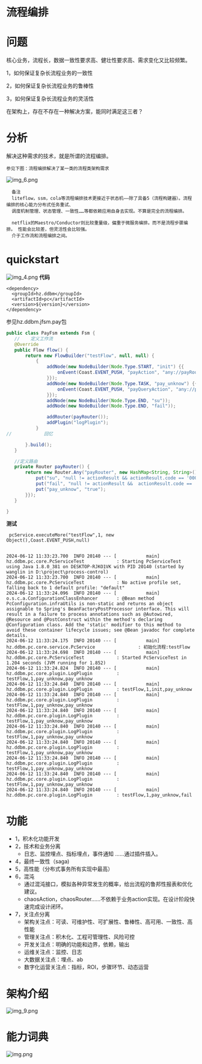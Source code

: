 # 流程编排

# 问题

核心业务，流程长，数据一致性要求高、健壮性要求高、需求变化又比较频繁。

1，如何保证复杂长流程业务的一致性

2，如何保证复杂长流程业务的鲁棒性

3，如何保证复杂长流程业务的灵活性


在架构上，存在不存在一种解决方案，能同时满足这三者？

 # 分析
解决这种需求的技术，就是所谓的流程编排。

    参见下图：流程编排解决了某一类的流程类架构需求

![img_6.png](doc/img_6.png)
   
      备注
      liteflow，ssm，cola等流程编排技术更接近于状态机——除了具备5（流程构建器）。流程编排的核心能力分布式任务重试、
      调度机制管理、状态管理、一致性……等都依赖应用自身去实现。不算是完全的流程编排。
      
      netflix的Maestro/Conductor则比较重量级，偏重于微服务编排。而不是流程步骤编排。 性能会比较差，但灵活性会比较强。
      介于工作流和流程编排之间。

# quickstart
![img_4.png](doc/img_4.png)
**代码**

    <dependency>
      <groupId>hz.ddbm</groupId>
      <artifactId>pc</artifactId> 
      <version>${version}</version>
    </dependency>
参见hz.ddbm.jfsm.pay包

 ```java
 public class PayFsm extends Fsm {
    //    定义工作流
    @Override
    public Flow flow() {
        return new FlowBuilder("testFlow", null, null) {
            {
                addNode(new NodeBuilder(Node.Type.START, "init") {{
                    onEvent(Coast.EVENT_PUSH, "payAction", "any://payRouter", "pay_unknow", "true");
                }});
                addNode(new NodeBuilder(Node.Type.TASK, "pay_unknow") {{
                    onEvent(Coast.EVENT_PUSH, "payQueryAction", "any://payRouter");
                }});
                addNode(new NodeBuilder(Node.Type.END, "su"));
                addNode(new NodeBuilder(Node.Type.END, "fail"));

                addRouter(payRouter());
                addPlugin("logPlugin");
            }
//            回忆

        }.build();
    }

    //定义路由
    private Router payRouter() {
        return new Router.Any("payRouter", new HashMap<String, String>() {{
            put("su", "null != actionResult && actionResult.code == '0000'");
            put("fail", "null != actionResult &&  actionResult.code == '0001'");
            put("pay_unknow", "true");
        }});
    }

}
 ```

**测试**

     pcService.executeMore("testFlow",1, new Object(),Coast.EVENT_PUSH,null)


    2024-06-12 11:33:23.700  INFO 20140 --- [           main] hz.ddbm.pc.core.PcServiceTest            : Starting PcServiceTest using Java 1.8.0_381 on DESKTOP-RJKO1VK with PID 20140 (started by wanglin in D:\project\process-control)
    2024-06-12 11:33:23.700  INFO 20140 --- [           main] hz.ddbm.pc.core.PcServiceTest            : No active profile set, falling back to 1 default profile: "default"
    2024-06-12 11:33:24.096  INFO 20140 --- [           main] o.s.c.a.ConfigurationClassEnhancer       : @Bean method PcConfiguration.infraUtils is non-static and returns an object assignable to Spring's BeanFactoryPostProcessor interface. This will result in a failure to process annotations such as @Autowired, @Resource and @PostConstruct within the method's declaring @Configuration class. Add the 'static' modifier to this method to avoid these container lifecycle issues; see @Bean javadoc for complete details.
    2024-06-12 11:33:24.175  INFO 20140 --- [           main] hz.ddbm.pc.core.service.PcService                : 初始化流程:testFlow
    2024-06-12 11:33:24.698  INFO 20140 --- [           main] hz.ddbm.pc.core.PcServiceTest            : Started PcServiceTest in 1.204 seconds (JVM running for 1.852)
    2024-06-12 11:33:24.824  INFO 20140 --- [           main] hz.ddbm.pc.core.plugin.LogPlugin         : testFlow,1,pay_unknow,pay_unknow
    2024-06-12 11:33:24.840  INFO 20140 --- [           main] hz.ddbm.pc.core.plugin.LogPlugin         : testFlow,1,init,pay_unknow
    2024-06-12 11:33:24.840  INFO 20140 --- [           main] hz.ddbm.pc.core.plugin.LogPlugin         : testFlow,1,pay_unknow,pay_unknow
    2024-06-12 11:33:24.840  INFO 20140 --- [           main] hz.ddbm.pc.core.plugin.LogPlugin         : testFlow,1,pay_unknow,pay_unknow
    2024-06-12 11:33:24.840  INFO 20140 --- [           main] hz.ddbm.pc.core.plugin.LogPlugin         : testFlow,1,pay_unknow,pay_unknow
    2024-06-12 11:33:24.840  INFO 20140 --- [           main] hz.ddbm.pc.core.plugin.LogPlugin         : testFlow,1,pay_unknow,pay_unknow
    2024-06-12 11:33:24.840  INFO 20140 --- [           main] hz.ddbm.pc.core.plugin.LogPlugin         : testFlow,1,pay_unknow,pay_unknow
    2024-06-12 11:33:24.840  INFO 20140 --- [           main] hz.ddbm.pc.core.plugin.LogPlugin         : testFlow,1,pay_unknow,pay_unknow
    2024-06-12 11:33:24.840  INFO 20140 --- [           main] hz.ddbm.pc.core.plugin.LogPlugin         : testFlow,1,pay_unknow,fail

# 功能

* 1，积木化功能开发
* 2，技术和业务分离
  *    日志、监控埋点、指标埋点，事件通知 ……通过插件插入。
* 4，最终一致性（saga)
* 5，高性能（分布式事务所有实现中最高）
* 6，混沌
  * 通过混沌接口，模拟各种异常发生的概率，给出流程的鲁邦性报表和优化建议。
  * chaosAction，chaosRouter……不依赖于业务action实现。在设计阶段快速完成设计闭环。
* 7，关注点分离
  * 架构关注点：可读、可维护性、可扩展性、鲁棒性、高可用、一致性、高性能
  * 管理关注点：积木化、工程可管理性、风险可控 
  * 开发关注点：明确的功能和边界，依赖，输出
  * 运维关注点：监控、日志
  * 大数据关注点：埋点、ab
  * 数字化运营关注点：指标，ROI，步骤环节、动态运营


# 架构介绍
![img_9.png](doc/img_9.png)

# 能力词典

![img.png](doc/img.png)



 

 



 





